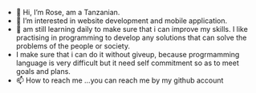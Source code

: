- 👋 Hi, I’m Rose, am a Tanzanian.
- 👀 I’m interested in  website development and mobile application.
- 💞️ am still learning daily to make sure that i can improve my skills. I like practising in programming to develop any solutions that can solve the problems of the people or society.
- I make sure that i can do it without giveup, because progrmamming language is very difficult but it need self commitment so as to meet goals and plans.
- 📫 How to reach me ...you can reach me by my github account

<!---
ro255/ro255 is a ✨ special ✨ repository because its `README.md` (this file) appears on your GitHub profile.
You can click the Preview link to take a look at your changes.
--->
